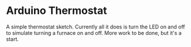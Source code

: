 # Arduino Thermostat
A simple thermostat sketch. Currently all it does is turn the LED on and off to
simulate turning a furnace on and off. More work to be done, but it's a start.
